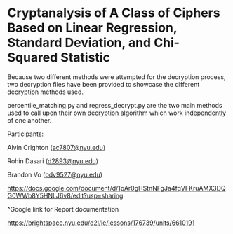 # Cryptanalysis of A Class of Ciphers Based on Linear Regression, Standard Deviation, and Chi-Squared Statistic

Because two different methods were attempted for the decryption process, two decryption files have been provided to showcase the different decryption methods used.  

percentile_matching.py and regress_decrypt.py are the two main methods used to call upon their own decryption algorithm which work independently of one another.

Participants:

Alvin Crighton (ac7807@nyu.edu)

Rohin Dasari (d2893@nyu.edu)

Brandon Vo (bdv9527@nyu.edu)

https://docs.google.com/document/d/1pAr0gHStnNFgJa4fqVFKruAMX3DQG0WWb8Y5HNLJ6v8/edit?usp=sharing

^Google link for Report documentation

https://brightspace.nyu.edu/d2l/le/lessons/176739/units/6610191
